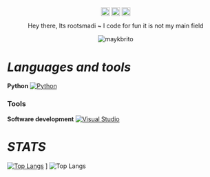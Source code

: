 #                                                                    

<p align="center">
<a href="https://instagram.com/rootsmadi" target="blank"><img align="center" src="https://cdn.jsdelivr.net/npm/simple-icons@3.0.1/icons/instagram.svg" alt="smadi" height="20" width="20" /></a>
<a href="https://linkedin.com/in/saud-smadi" target="blank"><img align="center" src="https://cdn.jsdelivr.net/npm/simple-icons@3.0.1/icons/linkedin.svg" alt="smadi" height="20" width="20" /></a>
<a href="https://t.me/rootsmadi" target="blank"><img align="center" src="https://cdn.jsdelivr.net/npm/simple-icons@3.0.1/icons/telegram.svg" alt="smadi" height="20" width="20" /></a>
</p>

<p align="center"> Hey there, Its rootsmadi ~ I code </> for fun it is not my main field</p>
<p align="center"> <img src="https://komarev.com/ghpvc/?username=kro0oz" alt="maykbrito" /> </p>


#                                                                    *Languages and tools*

**Python**
[![Python](https://img.shields.io/badge/-Python-black?style=flat&logo=python&link=https://github.com/Beutrano/Python)](https://github.com/https://github.com/rootsmadi)

### Tools
**Software development**
 [![Visual Studio](https://img.shields.io/badge/-007ACC?style=flat&logo=Visual-Studio-Code&logoColor=white&link=https://github.com/rootsmadi "Visual Studio")](https://github.com/Cmmdx0)


#                                                                    *STATS*

[![Top Langs](https://github-readme-stats.vercel.app/api/top-langs/?username=rootsmadi&show_icons=true&theme=dark)](https://github.com/extimative/github-readme-stats) ] ![Top Langs](https://github-readme-stats.vercel.app/api?username=rootsmadi&show_icons=true&theme=dark)
